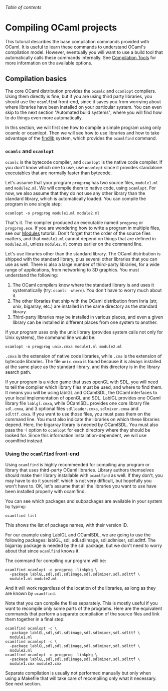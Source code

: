 <!-- ((! set title Compiling OCaml projects !)) ((! set learn !)) -->

*Table of contents*

# Compiling OCaml projects

This tutorial describes the base compilation commands provided with
OCaml. It is useful to learn these commands to understand OCaml's
compilation model. However, eventually you will want to use a build tool
that automatically calls these commands internally. See [Compilation
Tools](dev_tools.html#Compilationtools) for more information on the
available options.

## Compilation basics
The core OCaml distribution provides the `ocamlc` and `ocamlopt`
compilers. Using them directly is fine, but if you are using third party
libraries, you should use the `ocamlfind` front-end, since it saves you
from worrying about where libraries have been installed on your
particular system. You can even skip to the next section "Automated
build systems", where you will find how to do things even more
automatically.

In this section, we will first see how to compile a simple program using
only ocamlc or ocamlopt. Then we will see how to use libraries and how
to take advantage of the
[findlib](http://www.camlcity.org/archive/programming/findlib.html)
system, which provides the `ocamlfind` command.

###  `ocamlc` and `ocamlopt`
`ocamlc` is the bytecode compiler, and `ocamlopt` is the native code
compiler. If you don't know which one to use, use `ocamlopt` since it
provides standalone executables that are normally faster than bytecode.

Let's assume that your program `progprog` has two source files,
`module1.ml` and `module2.ml`. We will compile them to native code,
using `ocamlopt`. For now, we also assume that they do not use any other
library than the standard library, which is automatically loaded. You
can compile the program in one single step:

```
ocamlopt -o progprog module1.ml module2.ml
```
That's it. The compiler produced an executable named `progprog` or
`progprog.exe`. If you are wondering how to write a program in multiple
files, see our [Modules](modules.html "Modules") tutorial. Don't forget
that the order of the source files matters, and that `module1.ml` cannot
depend on things that are defined in `module2.ml`, unless `module2.ml`
comes earlier on the command line.

Let's use libraries other than the standard library. The OCaml
distribution is shipped with the standard library, plus several other
libraries that you can use as well. There is also a large number of
third-party libraries, for a wide range of applications, from networking
to 3D graphics. You must understand the following:

1. The OCaml compilers know where the standard library is and uses it
 systematically (try: `ocamlc -where`). You don't have to worry much
 about it.
1. The other libraries that ship with the OCaml distribution from Inria
 (str, unix, bigarray, etc.) are installed in the same directory as
 the standard library.
1. Third-party libraries may be installed in various places, and even a
 given library can be installed in different places from one system
 to another.

If your program uses only the unix library (provides system calls not
only for Unix systems), the command line would be:

```
ocamlopt -o progprog unix.cmxa module1.ml module2.ml
```
`.cmxa` is the extension of native code libraries, while `.cma` is the
extension of bytecode libraries. The file `unix.cmxa` is found because
it is always installed at the same place as the standard library, and
this directory is in the library search path.

If your program is a video game that uses openGL with SDL, you will need
to tell the compiler which library files must be used, and where to find
them. It means you will be using lablGL and OCamlSDL, the OCaml
interfaces to your local implementation of openGL and SDL. LablGL
provides one OCaml library file `lablgl.cmxa`, while OCamlSDL provides
one core library file `sdl.cmxa`, and 3 optional files `sdlloader.cmxa`,
`sdlmixer.cmxa` and `sdlttf.cmxa`. If you want to use those files, you
must pass them on the command line. You must also indicate the libraries
on which these libraries depend. Here, the bigarray library is needed by
OCamlSDL. You must also pass the -I option to `ocamlopt` for each
directory where they should be looked for. Since this information
installation-dependent, we will use ocamlfind instead.

###  Using the `ocamlfind` front-end
Using `ocamlfind` is highly recommended for compiling any program or
library that uses third-party OCaml libraries. Library authors
themselves should make their library installable with `ocamlfind` as
well. If they don't, you may have to do it yourself, which is not very
difficult, but hopefully you won't have to. OK, let's assume that all
the libraries you want to use have been installed properly with
ocamlfind.

You can see which packages and subpackages are available in your system
by typing:

```
ocamlfind list
```
This shows the list of package names, with their version ID.

For our example using LablGL and OCamlSDL, we are going to use the
following packages: lablGL, sdl, sdl.sdlimage, sdl.sdlmixer, sdl.sdlttf.
The bigarray package is needed by the sdl package, but we don't need to
worry about that since `ocamlfind` knows it.

The command for compiling our program will be:

```
ocamlfind ocamlopt -o progprog -linkpkg \
  -package lablGL,sdl,sdl.sdlimage,sdl.sdlmixer,sdl.sdlttf \
  module1.ml module2.ml
```
And it will work regardless of the location of the libraries, as long as
they are known by `ocamlfind`.

Note that you can compile the files separately. This is mostly useful if
you want to recompile only some parts of the programs. Here are the
equivalent commands that perform a separate compilation of the source
files and link them together in a final step:

```
ocamlfind ocamlopt -c \
  -package lablGL,sdl,sdl.sdlimage,sdl.sdlmixer,sdl.sdlttf \
  module1.ml
ocamlfind ocamlopt -c \
  -package lablGL,sdl,sdl.sdlimage,sdl.sdlmixer,sdl.sdlttf \
  module2.ml
ocamlfind ocamlopt -o progprog -linkpkg \
  -package lablGL,sdl,sdl.sdlimage,sdl.sdlmixer,sdl.sdlttf \
  module1.cmx module2.cmx
```
Separate compilation is usually not performed manually but only when
using a Makefile that will take care of recompiling only what it
necessary. See next section.

<!-- ## Automated build systems -->
